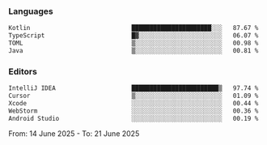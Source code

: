 <!--START_SECTION:waka-->
### Languages
```txt
Kotlin                            ██████████████████████░░░   87.67 %
TypeScript                        █▓░░░░░░░░░░░░░░░░░░░░░░░   06.07 %
TOML                              ▒░░░░░░░░░░░░░░░░░░░░░░░░   00.98 %
Java                              ▒░░░░░░░░░░░░░░░░░░░░░░░░   00.81 %
```

### Editors
```txt
IntelliJ IDEA                     ████████████████████████▒   97.74 %
Cursor                            ▒░░░░░░░░░░░░░░░░░░░░░░░░   01.09 %
Xcode                             ░░░░░░░░░░░░░░░░░░░░░░░░░   00.44 %
WebStorm                          ░░░░░░░░░░░░░░░░░░░░░░░░░   00.36 %
Android Studio                    ░░░░░░░░░░░░░░░░░░░░░░░░░   00.19 %
```

From: 14 June 2025 - To: 21 June 2025
<!--END_SECTION:waka-->
